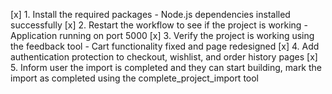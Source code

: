 [x] 1. Install the required packages - Node.js dependencies installed successfully
[x] 2. Restart the workflow to see if the project is working - Application running on port 5000
[x] 3. Verify the project is working using the feedback tool - Cart functionality fixed and page redesigned
[x] 4. Add authentication protection to checkout, wishlist, and order history pages
[x] 5. Inform user the import is completed and they can start building, mark the import as completed using the complete_project_import tool